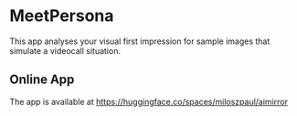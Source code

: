 # MeetPersona
This app analyses your visual first impression for sample images that simulate a videocall situation. 

## Online App 

The app is available at https://huggingface.co/spaces/miloszpaul/aimirror
